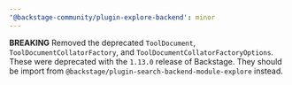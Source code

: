 ```yaml
---
'@backstage-community/plugin-explore-backend': minor
---
```


**BREAKING** Removed the deprecated `ToolDocument`, `ToolDocumentCollatorFactory`, and `ToolDocumentCollatorFactoryOptions`. These were deprecated with the `1.13.0` release of Backstage. They should be import from `@backstage/plugin-search-backend-module-explore` instead.

